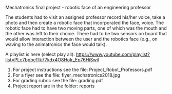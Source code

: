 Mechatronics final project - robotic face of an engineering professor

The students had to visit an assigned professor record his/her voice, take a photo and then create a robotic face that incorporated the face, voice. The robotic face had to have two moving parts, one of which was the mouth and the other was left to their choice. There had to be two sensors on board that would allow interaction between the user and the robotics face (e.g., on waving to the animatronics the face would talk).

A playlist is here (select play all): https://www.youtube.com/playlist?list=PLc7bpbeTIk77kdx4O8HoIr_Ep76HiSwil

1) For project instructions see the file: Project_Robot_Professors.pdf
2) For a flyer see the file: flyer_mechatronics2018.jpg
3) For grading rubric see the file: grading.pdf
4) Project report are in the folder: reports
